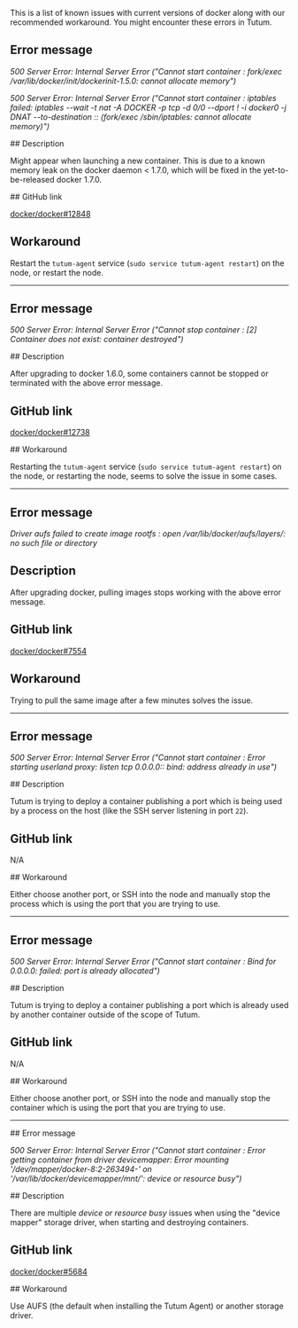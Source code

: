 This is a list of known issues with current versions of docker along with our recommended workaround. You might encounter these errors in Tutum.


## Error message

*500 Server Error: Internal Server Error ("Cannot start container <id>: fork/exec /var/lib/docker/init/dockerinit-1.5.0: cannot allocate memory")*

*500 Server Error: Internal Server Error ("Cannot start container <id>: iptables failed: iptables --wait -t nat -A DOCKER -p tcp -d 0/0 --dport <port> ! -i docker0 -j DNAT --to-destination <ip>:<port>:  (fork/exec /sbin/iptables: cannot allocate memory)")*

## Description

Might appear when launching a new container. This is due to a known memory leak on the docker daemon < 1.7.0, which will be fixed in the yet-to-be-released docker 1.7.0.

## GitHub link

[docker/docker#12848](https://github.com/docker/docker/issues/12848)

## Workaround

Restart the `tutum-agent` service (`sudo service tutum-agent restart`) on the node, or restart the node.

---

## Error message

*500 Server Error: Internal Server Error ("Cannot stop container <id>: [2] Container does not exist: container destroyed")*

## Description

After upgrading to docker 1.6.0, some containers cannot be stopped or terminated with the above error message.

## GitHub link

[docker/docker#12738](https://github.com/docker/docker/issues/12738)

## Workaround

Restarting the `tutum-agent` service (`sudo service tutum-agent restart`) on the node, or restarting the node, seems to solve the issue in some cases.

---

## Error message

*Driver aufs failed to create image rootfs <id>: open /var/lib/docker/aufs/layers/<id>: no such file or directory*

## Description

After upgrading docker, pulling images stops working with the above error message.

## GitHub link

[docker/docker#7554](https://github.com/docker/docker/issues/7554)

## Workaround

Trying to pull the same image after a few minutes solves the issue.

---

## Error message

*500 Server Error: Internal Server Error ("Cannot start container <id>: Error starting userland proxy: listen tcp 0.0.0.0:<port>: bind: address already in use")*

## Description

Tutum is trying to deploy a container publishing a port which is being used by a process on the host (like the SSH server listening in port `22`).

## GitHub link

N/A

## Workaround

Either choose another port, or SSH into the node and manually stop the process which is using the port that you are trying to use.

---

## Error message

*500 Server Error: Internal Server Error ("Cannot start container <id>: Bind for 0.0.0.0:<port> failed: port is already allocated")*

## Description

Tutum is trying to deploy a container publishing a port which is already used by another container outside of the scope of Tutum.

## GitHub link

N/A

## Workaround

Either choose another port, or SSH into the node and manually stop the container which is using the port that you are trying to use.

---

## Error message

*500 Server Error: Internal Server Error ("Cannot start container <id>: Error getting container <id> from driver devicemapper: Error mounting '/dev/mapper/docker-8:2-263494-<id>' on '/var/lib/docker/devicemapper/mnt/<id>': device or resource busy")*

## Description

There are multiple _device or resource busy_ issues when using the "device mapper" storage driver, when starting and destroying containers.

## GitHub link

[docker/docker#5684](https://github.com/docker/docker/issues/5684)

## Workaround

Use AUFS (the default when installing the Tutum Agent) or another storage driver.
